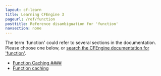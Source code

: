 ```yaml
---
layout: cf-learn
title: Learning CFEngine 3
pageurl: /ref/function
posttitle: Reference disambiguation for 'function'
navsection: none
---
```


The term 'function' could refer to several sections in the documentation. Please choose one below, or
[search the CFEngine documentation for 'function'](http://cfengine.com/docs/latest/search.html?q=function).

- [Function Caching \#\#\#\#](http://cfengine.com/docs/latest/guide-latest-release-policy-framework-updates.html#function-caching-####)
- [Function caching](http://cfengine.com/docs/latest/reference-functions.html#function-caching)
